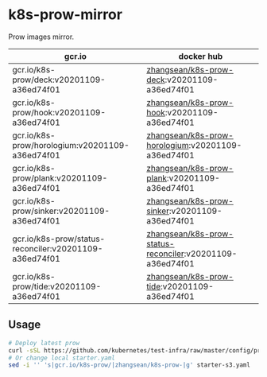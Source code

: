 # k8s-prow-mirror

Prow images mirror.

gcr.io | docker hub
---|---
gcr.io/k8s-prow/deck:v20201109-a36ed74f01 | [zhangsean/k8s-prow-deck](https://hub.docker.com/r/zhangsean/k8s-prow-deck):v20201109-a36ed74f01
gcr.io/k8s-prow/hook:v20201109-a36ed74f01 | [zhangsean/k8s-prow-hook](https://hub.docker.com/r/zhangsean/k8s-prow-hook):v20201109-a36ed74f01
gcr.io/k8s-prow/horologium:v20201109-a36ed74f01 | [zhangsean/k8s-prow-horologium](https://hub.docker.com/r/zhangsean/k8s-prow-horologium):v20201109-a36ed74f01
gcr.io/k8s-prow/plank:v20201109-a36ed74f01 | [zhangsean/k8s-prow-plank](https://hub.docker.com/r/zhangsean/k8s-prow-plank):v20201109-a36ed74f01
gcr.io/k8s-prow/sinker:v20201109-a36ed74f01 | [zhangsean/k8s-prow-sinker](https://hub.docker.com/r/zhangsean/k8s-prow-sinker):v20201109-a36ed74f01
gcr.io/k8s-prow/status-reconciler:v20201109-a36ed74f01 | [zhangsean/k8s-prow-status-reconciler](https://hub.docker.com/r/zhangsean/k8s-prow-status-reconciler):v20201109-a36ed74f01
gcr.io/k8s-prow/tide:v20201109-a36ed74f01 | [zhangsean/k8s-prow-tide](https://hub.docker.com/r/zhangsean/k8s-prow-tide):v20201109-a36ed74f01

## Usage

```bash
# Deploy latest prow
curl -sSL https://github.com/kubernetes/test-infra/raw/master/config/prow/cluster/starter-s3.yaml | sed 's|gcr.io/k8s-prow/|zhangsean/k8s-prow-|g' | kubectl apply -f -
# Or change local starter.yaml
sed -i '' 's|gcr.io/k8s-prow/|zhangsean/k8s-prow-|g' starter-s3.yaml
```
